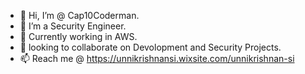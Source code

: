 - 👋 Hi, I’m @ Cap10Coderman.
- 👀 I’m a Security Engineer.
- 🌱 Currently working in AWS.
- 💞️ looking to collaborate on Devolopment and Security Projects.
- 📫 Reach me @ 
  https://unnikrishnansi.wixsite.com/unnikrishnan-si
<!---
 Cap10Coderman/Cap10Coderman is a ✨ special ✨ repository because its `README.md` (this file) appears on your GitHub profile.
You can click the Preview link to take a look at your changes.
--->

